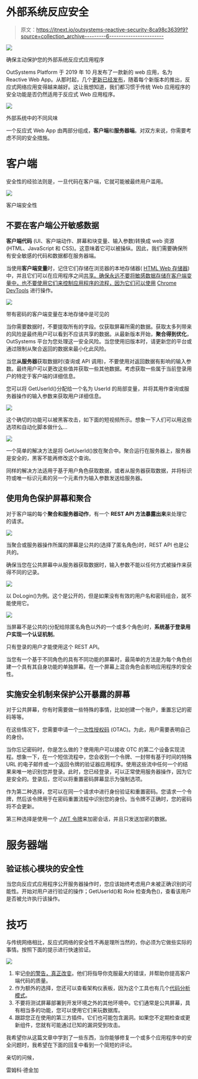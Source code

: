 # 外部系统反应安全

> 原文：<https://itnext.io/outsystems-reactive-security-8ca98c3639f9?source=collection_archive---------6----------------------->

![](img/5e1dae6e21d2a396321d120a20747361.png)

确保主动保护您的外部系统反应式应用程序

OutSystems Platform 于 2019 年 10 月发布了一款新的 web 应用，名为 Reactive Web App。从那时起，几个[更新已经发布](https://www.outsystems.com/whats-new/)，随着每个新版本的推出，反应式网络应用变得越来越好。这让我想知道，我们都习惯于传统 Web 应用程序的安全功能是否仍然适用于反应式 Web 应用程序。

![](img/d96331829184ca3a54ea5230c05c652a.png)

外部系统中的不同风味

一个反应式 Web App 由两部分组成，**客户端**和**服务器端**。对双方来说，你需要考虑不同的安全措施。

# 客户端

安全性的经验法则是，一旦代码在客户端，它就可能被最终用户滥用。

![](img/94f307e9221963691608fac711de18f0.png)

客户端安全性

## 不要在客户端公开敏感数据

**客户端代码** (UI、客户端动作、屏幕和块变量、输入参数)转换成 web 资源(HTML、JavaScript 和 CSS)。这意味着它可以被操纵。因此，我们需要确保所有安全敏感的代码和数据都在服务器端。

当使用**客户端变量**时，记住它们存储在浏览器的本地存储器( [HTML Web 存储器](https://www.w3schools.com/html/html5_webstorage.asp))中，并且它们可以在应用程序之间[共享。确保永远不要将敏感数据存储在客户端变量中，也不要使用它们来控制应用程序的流程，因为它们可以使用](https://success.outsystems.com/Documentation/11/Developing_an_Application/Use_Data/Share_a_Client_Variable_between_apps) [Chrome DevTools](https://developers.google.com/web/tools/chrome-devtools) 进行操作。

![](img/e2ada6f52037e5d1d2d021732b09004a.png)

带有密码的客户端变量在本地存储中是可见的

当你需要数据时，不要提取所有的字段。仅获取屏幕所需的数据。获取太多列带来的风险是最终用户可以看到不应该共享的数据。从最新版本开始，**聚合得到优化**，OutSystems 平台为您处理这一安全风险。当您使用旧版本时，请更新您的平台或通过限制从聚合返回的数据来最小化此风险。

当您**从服务器**获取数据时(查询或 API 调用)，不要使用对返回数据有影响的输入参数。最终用户可以更改这些值并获取一些其他数据。考虑获取一些属于当前登录用户的特定于客户端的详细信息。

您可以将 GetUserId()分配给一个名为 UserId 的局部变量，并将其用作查询或服务器操作的输入参数来获取用户详细信息。

![](img/74266fa7d2ef7926caec229ba02af107.png)

这个确切的功能可以被黑客攻击，如下面的短视频所示。想象一下人们可以用这些选项和自动化脚本做什么…

![](img/9143d9798e375158c815f60ef2c37af3.png)

一个简单的解决方法是将 GetUserId()放在聚合中。聚合运行在服务器上，服务器是安全的，黑客不能再修改这个查询。

同样的解决方法适用于基于用户角色获取数据，或者从服务器获取数据，并将标识符或唯一标识元素的另一个元素作为输入参数发送给服务器。

## 使用角色保护屏幕和聚合

对于客户端的每个**聚合和服务器动作**，有一个 **REST API 方法暴露出来**来处理它的请求。

![](img/d0a61f3a54ca219c4a724b1c70b083b1.png)

当聚合或服务器操作所属的屏幕是公共的(选择了匿名角色)时，REST API 也是公共的。

确保当您在公共屏幕中从服务器获取数据时，输入参数不能以任何方式被操作来获得不同的记录。

![](img/59cf06feca902a89d3dba158b5f38d6e.png)

以 DoLogin()为例。这个是公开的，但是如果没有有效的用户名和密码组合，就不能使用它。

![](img/5b1c70fdfa262759f2c3acf2362e898a.png)

当屏幕不是公共的(分配给除匿名角色以外的一个或多个角色)时，**系统基于登录用户实现一个认证机制**。

只有登录的用户才能使用这个 REST API。

当您有一个基于不同角色的具有不同功能的屏幕时，最简单的方法是为每个角色创建一个具有其自身功能的单独屏幕。在一个屏幕上混合角色会影响应用程序的安全性。

## 实施安全机制来保护公开暴露的屏幕

对于公共屏幕，你有时需要做一些特殊的事情，比如创建一个账户，重置忘记的密码等等。

在这些情况下，您需要申请一个[一次性授权码](https://en.wikipedia.org/wiki/One-time_authorization_code) (OTAC)。为此，用户需要表明自己的身份。

当你忘记密码时，你是怎么做的？使用用户可以接收 OTC 的第二个设备实现流程。想象一下，在一个短信流程中，您会收到一个令牌、一封带有基于时间的特殊 URL 的电子邮件或一个返回令牌的验证器应用程序。使用这些流中任何一个的结果来唯一地识别您并登录。此时，您已经登录，可以正常使用服务器操作，因为它是安全的。登录后，您可以将重置密码屏幕显示为强制选项。

作为第二种选择，您可以在同一个请求中进行身份验证和重置密码。您请求一个令牌，然后该令牌用于在密码重置流程中识别您的身份。当令牌不正确时，您的密码将不会更新。

第三种选择是使用一个 [JWT 令牌](https://jwt.io/introduction/)来加密会话，并且只发送加密的数据。

# 服务器端

## 验证核心模块的安全性

当您向反应式应用程序公开服务器操作时，您应该始终考虑用户未被正确识别的可能性。开始对用户进行验证的操作；GetUserId()和 Role 检查<rolename>角色()，查看该用户是否被允许执行该操作。</rolename>

# 技巧

与传统网络相比，反应式网络的安全性不再是理所当然的，你必须为它做些实际的事情。按照下面的提示进行快速验证。

![](img/4c53adfbd1a8409e14edde46a6f6e60d.png)

1.  牢记[中的警告，真正改变](http://gemoc.org/pub/20190625-MLE19/paper9.pdf)。他们将指导你克服最大的错误，并帮助你提高客户端代码的质量。
2.  作为额外的选择，您还可以查看架构仪表板，因为这个工具也有几个[代码分析模式](https://success.outsystems.com/Documentation/Architecture_Dashboard/Code_Patterns)。
3.  不要将测试屏幕部署到开发环境之外的其他环境中。它们通常是公共屏幕，具有相当多的功能，您可以使用它们来玩数据库。
4.  跟踪您正在使用的第三方插件。它们也可能包含漏洞。如果您不定期检查或更新组件，您就有可能通过已知的漏洞受到攻击。

我希望你从这篇文章中学到了一些东西，当你能够修复一个或多个应用程序中的安全问题时，我希望在下面的回复中看到一个简短的评论。

亲切的问候，

雷姆科·德金加